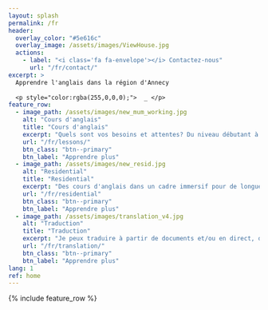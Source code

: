 ```yaml
---
layout: splash
permalink: /fr
header:
  overlay_color: "#5e616c"
  overlay_image: /assets/images/ViewHouse.jpg
  actions:
    - label: "<i class='fa fa-envelope'></i> Contactez-nous"
      url: "/fr/contact/"
excerpt: >
  Apprendre l'anglais dans la région d'Annecy
  
  <p style="color:rgba(255,0,0,0);">  _ </p>
feature_row:
  - image_path: /assets/images/new_mum_working.jpg
    alt: "Cours d'anglais"
    title: "Cours d'anglais"
    excerpt: "Quels sont vos besoins et attentes? Du niveau débutant à professionnel, jeune ou plus âgés, à notre domicile, au sein de votre compagnie ou à distance, je propose des cours d'anglais."
    url: "/fr/lessons/"
    btn_class: "btn--primary"
    btn_label: "Apprendre plus"
  - image_path: /assets/images/new_resid.jpg
    alt: "Residential"
    title: "Residential"
    excerpt: "Des cours d'anglais dans un cadre immersif pour de longue ou de courte durée pour tous les niveaux, ou pour les vacanciers, ou même juste pour une tasse de thé !"
    url: "/fr/residential"
    btn_class: "btn--primary"
    btn_label: "Apprendre plus"
  - image_path: /assets/images/translation_v4.jpg
    alt: "Traduction"
    title: "Traduction"
    excerpt: "Je peux traduire à partir de documents et/ou en direct, de/vers l'anglais et de/vers le français."
    url: "/fr/translation/"
    btn_class: "btn--primary"
    btn_label: "Apprendre plus"
lang: 1
ref: home 
---
```


{% include feature_row %}
